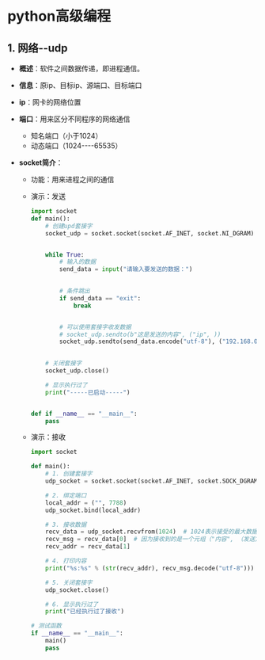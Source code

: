 # python高级编程

## 1. 网络--udp

- **概述**：软件之间数据传递，即进程通信。
- **信息**：原ip、目标ip、源端口、目标端口

- **ip**：网卡的网络位置
- **端口**：用来区分不同程序的网络通信
  - 知名端口（小于1024）
  - 动态端口（1024----65535）

- **socket简介**：

  - 功能：用来进程之间的通信

  - 演示：发送

    ```python
    import socket
    def main():
        # 创建upd套接字
        socket_udp = socket.socket(socket.AF_INET, socket.NI_DGRAM)
    
    
        while True:
            # 输入的数据
            send_data = input("请输入要发送的数据：")
            
    
            # 条件跳出
            if send_data == "exit":
                break
    
    
            # 可以使用套接字收发数据
            # socket_udp.sendto(b"这是发送的内容", ("ip", ))
            socket_udp.sendto(send_data.encode("utf-8"), ("192.168.0.1",8080 ))
            
    
        # 关闭套接字
        socket_udp.close()
    
        # 显示执行过了
        print("-----已启动-----")
    
    
    def if __name__ == "__main__":
        pass
    ```

    

  - 演示：接收

    ```python
    import socket
    
    def main():
        # 1. 创建套接字
        udp_socket = socket.socket(socket.AF_INET, socket.SOCK_DGRAM)
    
        # 2. 绑定端口
        local_addr = ("", 7788)
        udp_socket.bind(local_addr)
    
        # 3. 接收数据
        recv_data = udp_socket.recvfrom(1024)  # 1024表示接受的最大数据
        recv_msg = recv_data[0]  # 因为接收到的是一个元组（"内容", （发送方的ip, 发送方的端口））
        recv_addr = recv_data[1]
    
        # 4. 打印内容
        print("%s:%s" % (str(recv_addr), recv_msg.decode("utf-8")))
    
        # 5. 关闭套接字
        udp_socket.close()
    
        # 6. 显示执行过了
        print("已经执行过了接收")
    
    # 测试函数
    if __name__ == "__main__":
        main()
        pass
    ```

    
